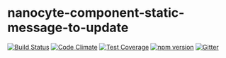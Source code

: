 # nanocyte-component-static-message-to-update

[![Build Status](https://travis-ci.org/octoblu/nanocyte-component-static-message-to-update.svg?branch=master)](https://travis-ci.org/octoblu/nanocyte-component-static-message-to-update)
[![Code Climate](https://codeclimate.com/github/octoblu/nanocyte-component-static-message-to-update/badges/gpa.svg)](https://codeclimate.com/github/octoblu/nanocyte-component-static-message-to-update)
[![Test Coverage](https://codeclimate.com/github/octoblu/nanocyte-component-static-message-to-update/badges/coverage.svg)](https://codeclimate.com/github/octoblu/nanocyte-component-static-message-to-update)
[![npm version](https://badge.fury.io/js/nanocyte-component-static-message-to-update.svg)](http://badge.fury.io/js/nanocyte-component-static-message-to-update)
[![Gitter](https://badges.gitter.im/octoblu/help.svg)](https://gitter.im/octoblu/help)
